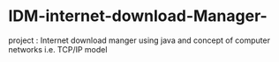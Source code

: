 # IDM-internet-download-Manager-
project : Internet download manger using java and concept of computer networks i.e. TCP/IP model 
